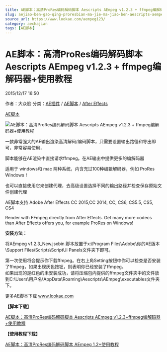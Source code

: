 ```yaml
---
title: AE脚本：高清ProRes编码解码脚本 Aescripts AEmpeg v1.2.3 + ffmpeg编解码器+使用教程
slug: aejiao-ben-gao-qing-proresbian-ma-jie-ma-jiao-ben-aescripts-aempeg-v1-2-3-ffmpegbian-jie-ma-qi-shi-yong-jiao-cheng
source_url: https://www.lookae.com/aempeg123/
category: aechajian
tags: [AE脚本]
---
```

# AE脚本：高清ProRes编码解码脚本 Aescripts AEmpeg v1.2.3 + ffmpeg编解码器+使用教程

2015/12/17 16:50

作者：大众脸
分类：[AE插件](https://www.lookae.com/after-effects/aechajian/) / [AE脚本](https://www.lookae.com/after-effects/aescripts/) / [After Effects](https://www.lookae.com/after-effects/)

[AE脚本](https://www.lookae.com/tag/ae%e8%84%9a%e6%9c%ac/)

![AE脚本：高清ProRes编码解码脚本 Aescripts AEmpeg v1.2.3 + ffmpeg编解码器+使用教程](https://www.lookae.com/wp-content/uploads/2015/08/aempg.jpg "AE脚本：高清ProRes编码解码脚本 Aescripts AEmpeg v1.2.3 + ffmpeg编解码器+使用教程-LookAE.com")

一款非常强大的AE输出渲染高清解码/编码脚本，只需要设置输出路径和导出即可，非常容易使用，

脚本能够在AE渲染中直接请求ffmpeg。在AE输出中提供更多的编解码器

适用于 windows和 mac 两种系统，内含充过100种编辑解码器，例如 ProRes Windows！

也可以直接使用它来创建代理，去高级设置选择不同的输出路径并检查保存原始文件创建代理

AE脚本支持 Adobe After Effects CC 2015,CC 2014, CC, CS6, CS5.5, CS5, CS4

Render with FFmpeg directly from After Effects. Get many more codecs than After Effects offers you, for example ProRes on Windows!

**安装方法：**

将AEmpeg v1.2.3\_New.jsxbin 脚本放置于x:\Program Files\Adobe\你的AE版本\Support Files\Scripts\ScriptUI Panels文件夹下即可。

第一次使用将会提示你下载ffmpeg。在右上角Setting按钮中你可以检查是否安装了ffmpeg，如果出现灰色按钮，则表明你已经安装了ffmpeg。  
如果出现的是红色的未安装成功，请将压缩包内提供的ffmpeg文件夹中的文件放到C:\Users\用户名\AppData\Roaming\Aescripts\AEmpeg\executables文件夹下。

更多AE脚本下载 www.lookae.com

**【脚本下载】**

[AE脚本：高清ProRes编码解码脚本 Aescripts AEmpeg v1.2.3+ffmpeg编解码器+使用教程](https://lookae.400gb.com/file/138630095)

**【使用教程下载】**

[AE脚本：高清ProRes编码解码脚本 AEmpeg 1.2+使用教程](https://www.400gb.com/file/112429490)

